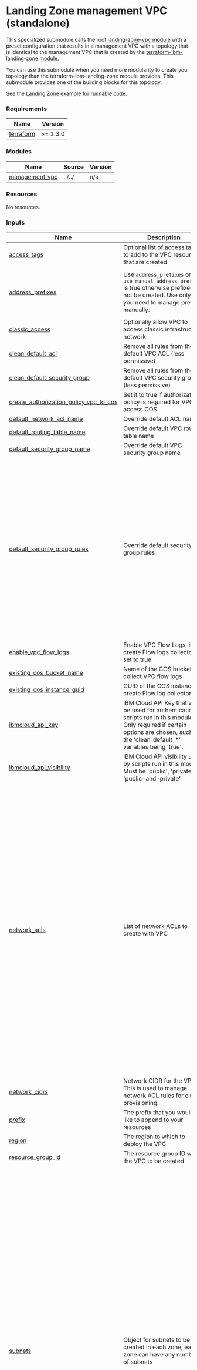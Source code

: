 # Landing Zone management VPC (standalone)

This specialized submodule calls the root [landing-zone-vpc module](../..) with a preset configuration that results in a management VPC with a topology that is identical to the management VPC that is created by the [terraform-ibm-landing-zone module](https://github.com/terraform-ibm-modules/terraform-ibm-landing-zone/tree/main).

You can use this submodule when you need more modularity to create your topology than the terraform-ibm-landing-zone module provides. This submodule provides one of the building blocks for this topology.

See the [Landing Zone example](../../examples/landing_zone/) for runnable code.

<!-- BEGINNING OF PRE-COMMIT-TERRAFORM DOCS HOOK -->
### Requirements

| Name | Version |
|------|---------|
| <a name="requirement_terraform"></a> [terraform](#requirement\_terraform) | >= 1.3.0 |

### Modules

| Name | Source | Version |
|------|--------|---------|
| <a name="module_management_vpc"></a> [management\_vpc](#module\_management\_vpc) | ../../ | n/a |

### Resources

No resources.

### Inputs

| Name | Description | Type | Default | Required |
|------|-------------|------|---------|:--------:|
| <a name="input_access_tags"></a> [access\_tags](#input\_access\_tags) | Optional list of access tags to add to the VPC resources that are created | `list(string)` | `[]` | no |
| <a name="input_address_prefixes"></a> [address\_prefixes](#input\_address\_prefixes) | Use `address_prefixes` only if `use_manual_address_prefixes` is true otherwise prefixes will not be created. Use only if you need to manage prefixes manually. | <pre>object({<br>    zone-1 = optional(list(string))<br>    zone-2 = optional(list(string))<br>    zone-3 = optional(list(string))<br>  })</pre> | `null` | no |
| <a name="input_classic_access"></a> [classic\_access](#input\_classic\_access) | Optionally allow VPC to access classic infrastructure network | `bool` | `null` | no |
| <a name="input_clean_default_acl"></a> [clean\_default\_acl](#input\_clean\_default\_acl) | Remove all rules from the default VPC ACL (less permissive) | `bool` | `false` | no |
| <a name="input_clean_default_security_group"></a> [clean\_default\_security\_group](#input\_clean\_default\_security\_group) | Remove all rules from the default VPC security group (less permissive) | `bool` | `false` | no |
| <a name="input_create_authorization_policy_vpc_to_cos"></a> [create\_authorization\_policy\_vpc\_to\_cos](#input\_create\_authorization\_policy\_vpc\_to\_cos) | Set it to true if authorization policy is required for VPC to access COS | `bool` | `false` | no |
| <a name="input_default_network_acl_name"></a> [default\_network\_acl\_name](#input\_default\_network\_acl\_name) | Override default ACL name | `string` | `null` | no |
| <a name="input_default_routing_table_name"></a> [default\_routing\_table\_name](#input\_default\_routing\_table\_name) | Override default VPC routing table name | `string` | `null` | no |
| <a name="input_default_security_group_name"></a> [default\_security\_group\_name](#input\_default\_security\_group\_name) | Override default VPC security group name | `string` | `null` | no |
| <a name="input_default_security_group_rules"></a> [default\_security\_group\_rules](#input\_default\_security\_group\_rules) | Override default security group rules | <pre>list(<br>    object({<br>      name      = string<br>      direction = string<br>      remote    = string<br>      tcp = optional(<br>        object({<br>          port_max = optional(number)<br>          port_min = optional(number)<br>        })<br>      )<br>      udp = optional(<br>        object({<br>          port_max = optional(number)<br>          port_min = optional(number)<br>        })<br>      )<br>      icmp = optional(<br>        object({<br>          type = optional(number)<br>          code = optional(number)<br>        })<br>      )<br>    })<br>  )</pre> | `[]` | no |
| <a name="input_enable_vpc_flow_logs"></a> [enable\_vpc\_flow\_logs](#input\_enable\_vpc\_flow\_logs) | Enable VPC Flow Logs, it will create Flow logs collector if set to true | `bool` | `false` | no |
| <a name="input_existing_cos_bucket_name"></a> [existing\_cos\_bucket\_name](#input\_existing\_cos\_bucket\_name) | Name of the COS bucket to collect VPC flow logs | `string` | `null` | no |
| <a name="input_existing_cos_instance_guid"></a> [existing\_cos\_instance\_guid](#input\_existing\_cos\_instance\_guid) | GUID of the COS instance to create Flow log collector | `string` | `null` | no |
| <a name="input_ibmcloud_api_key"></a> [ibmcloud\_api\_key](#input\_ibmcloud\_api\_key) | IBM Cloud API Key that will be used for authentication in scripts run in this module. Only required if certain options are chosen, such as the 'clean\_default\_*' variables being 'true'. | `string` | `null` | no |
| <a name="input_ibmcloud_api_visibility"></a> [ibmcloud\_api\_visibility](#input\_ibmcloud\_api\_visibility) | IBM Cloud API visibility used by scripts run in this module. Must be 'public', 'private', or 'public-and-private' | `string` | `"public"` | no |
| <a name="input_network_acls"></a> [network\_acls](#input\_network\_acls) | List of network ACLs to create with VPC | <pre>list(<br>    object({<br>      name                         = string<br>      add_ibm_cloud_internal_rules = optional(bool)<br>      add_vpc_connectivity_rules   = optional(bool)<br>      prepend_ibm_rules            = optional(bool)<br>      rules = list(<br>        object({<br>          name        = string<br>          action      = string<br>          destination = string<br>          direction   = string<br>          source      = string<br>          tcp = optional(<br>            object({<br>              port_max        = optional(number)<br>              port_min        = optional(number)<br>              source_port_max = optional(number)<br>              source_port_min = optional(number)<br>            })<br>          )<br>          udp = optional(<br>            object({<br>              port_max        = optional(number)<br>              port_min        = optional(number)<br>              source_port_max = optional(number)<br>              source_port_min = optional(number)<br>            })<br>          )<br>          icmp = optional(<br>            object({<br>              type = optional(number)<br>              code = optional(number)<br>            })<br>          )<br>        })<br>      )<br>    })<br>  )</pre> | <pre>[<br>  {<br>    "add_ibm_cloud_internal_rules": true,<br>    "add_vpc_connectivity_rules": true,<br>    "name": "management-acl",<br>    "prepend_ibm_rules": true,<br>    "rules": []<br>  }<br>]</pre> | no |
| <a name="input_network_cidrs"></a> [network\_cidrs](#input\_network\_cidrs) | Network CIDR for the VPC. This is used to manage network ACL rules for cluster provisioning. | `list(string)` | <pre>[<br>  "10.0.0.0/8"<br>]</pre> | no |
| <a name="input_prefix"></a> [prefix](#input\_prefix) | The prefix that you would like to append to your resources | `string` | `"management"` | no |
| <a name="input_region"></a> [region](#input\_region) | The region to which to deploy the VPC | `string` | `"au-syd"` | no |
| <a name="input_resource_group_id"></a> [resource\_group\_id](#input\_resource\_group\_id) | The resource group ID where the VPC to be created | `string` | n/a | yes |
| <a name="input_subnets"></a> [subnets](#input\_subnets) | Object for subnets to be created in each zone, each zone can have any number of subnets | <pre>object({<br>    zone-1 = list(object({<br>      name           = string<br>      cidr           = string<br>      public_gateway = optional(bool)<br>      acl_name       = string<br>    }))<br>    zone-2 = list(object({<br>      name           = string<br>      cidr           = string<br>      public_gateway = optional(bool)<br>      acl_name       = string<br>    }))<br>    zone-3 = list(object({<br>      name           = string<br>      cidr           = string<br>      public_gateway = optional(bool)<br>      acl_name       = string<br>    }))<br>  })</pre> | <pre>{<br>  "zone-1": [<br>    {<br>      "acl_name": "management-acl",<br>      "cidr": "10.10.10.0/24",<br>      "name": "vsi-zone-1",<br>      "public_gateway": false<br>    },<br>    {<br>      "acl_name": "management-acl",<br>      "cidr": "10.10.20.0/24",<br>      "name": "vpe-zone-1",<br>      "public_gateway": false<br>    },<br>    {<br>      "acl_name": "management-acl",<br>      "cidr": "10.10.30.0/24",<br>      "name": "vpn-zone-1",<br>      "public_gateway": false<br>    }<br>  ],<br>  "zone-2": [<br>    {<br>      "acl_name": "management-acl",<br>      "cidr": "10.20.10.0/24",<br>      "name": "vsi-zone-2",<br>      "public_gateway": false<br>    },<br>    {<br>      "acl_name": "management-acl",<br>      "cidr": "10.20.20.0/24",<br>      "name": "vpe-zone-2",<br>      "public_gateway": false<br>    }<br>  ],<br>  "zone-3": [<br>    {<br>      "acl_name": "management-acl",<br>      "cidr": "10.30.10.0/24",<br>      "name": "vsi-zone-3",<br>      "public_gateway": false<br>    },<br>    {<br>      "acl_name": "management-acl",<br>      "cidr": "10.30.20.0/24",<br>      "name": "vpe-zone-3",<br>      "public_gateway": false<br>    }<br>  ]<br>}</pre> | no |
| <a name="input_tags"></a> [tags](#input\_tags) | List of tags to apply to resources created by this module. | `list(string)` | `[]` | no |
| <a name="input_use_public_gateways"></a> [use\_public\_gateways](#input\_use\_public\_gateways) | For each `zone` that is set to `true`, a public gateway will be created in that zone | <pre>object({<br>    zone-1 = optional(bool)<br>    zone-2 = optional(bool)<br>    zone-3 = optional(bool)<br>  })</pre> | <pre>{<br>  "zone-1": false,<br>  "zone-2": false,<br>  "zone-3": false<br>}</pre> | no |

### Outputs

| Name | Description |
|------|-------------|
| <a name="output_vpc_crn"></a> [vpc\_crn](#output\_vpc\_crn) | CRN of VPC created |
| <a name="output_vpc_id"></a> [vpc\_id](#output\_vpc\_id) | ID of VPC created |
| <a name="output_vpc_name"></a> [vpc\_name](#output\_vpc\_name) | VPC name |
<!-- END OF PRE-COMMIT-TERRAFORM DOCS HOOK -->
